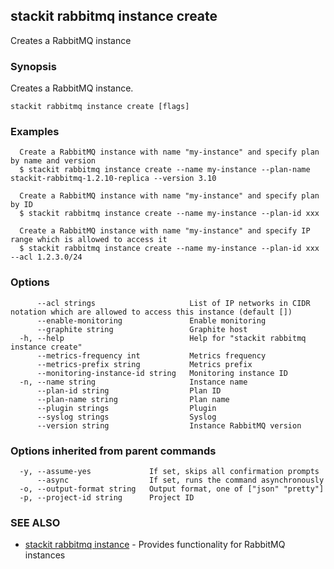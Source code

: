 ## stackit rabbitmq instance create

Creates a RabbitMQ instance

### Synopsis

Creates a RabbitMQ instance.

```
stackit rabbitmq instance create [flags]
```

### Examples

```
  Create a RabbitMQ instance with name "my-instance" and specify plan by name and version
  $ stackit rabbitmq instance create --name my-instance --plan-name stackit-rabbitmq-1.2.10-replica --version 3.10

  Create a RabbitMQ instance with name "my-instance" and specify plan by ID
  $ stackit rabbitmq instance create --name my-instance --plan-id xxx

  Create a RabbitMQ instance with name "my-instance" and specify IP range which is allowed to access it
  $ stackit rabbitmq instance create --name my-instance --plan-id xxx --acl 1.2.3.0/24
```

### Options

```
      --acl strings                     List of IP networks in CIDR notation which are allowed to access this instance (default [])
      --enable-monitoring               Enable monitoring
      --graphite string                 Graphite host
  -h, --help                            Help for "stackit rabbitmq instance create"
      --metrics-frequency int           Metrics frequency
      --metrics-prefix string           Metrics prefix
      --monitoring-instance-id string   Monitoring instance ID
  -n, --name string                     Instance name
      --plan-id string                  Plan ID
      --plan-name string                Plan name
      --plugin strings                  Plugin
      --syslog strings                  Syslog
      --version string                  Instance RabbitMQ version
```

### Options inherited from parent commands

```
  -y, --assume-yes             If set, skips all confirmation prompts
      --async                  If set, runs the command asynchronously
  -o, --output-format string   Output format, one of ["json" "pretty"]
  -p, --project-id string      Project ID
```

### SEE ALSO

* [stackit rabbitmq instance](./stackit_rabbitmq_instance.md)	 - Provides functionality for RabbitMQ instances

